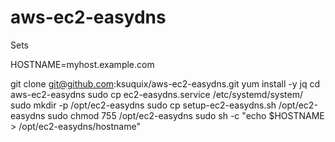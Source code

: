 # aws-ec2-easydns
Sets 

HOSTNAME=myhost.example.com

git clone git@github.com:ksuquix/aws-ec2-easydns.git
yum install -y jq
cd aws-ec2-easydns
sudo cp ec2-easydns.service /etc/systemd/system/
sudo mkdir -p /opt/ec2-easydns
sudo cp setup-ec2-easydns.sh /opt/ec2-easydns
sudo chmod 755 /opt/ec2-easydns
sudo sh -c "echo $HOSTNAME > /opt/ec2-easydns/hostname"
